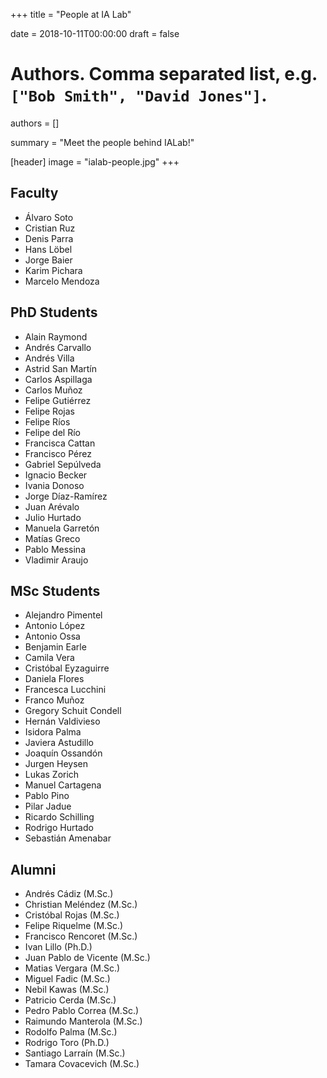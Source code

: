 +++
title = "People at IA Lab"

date = 2018-10-11T00:00:00
draft = false

# Authors. Comma separated list, e.g. `["Bob Smith", "David Jones"]`.
authors = []

summary = "Meet the people behind IALab!"

[header]
image = "ialab-people.jpg"
+++

## Faculty

- Álvaro Soto
- Cristian Ruz
- Denis Parra
- Hans Löbel
- Jorge Baier
- Karim Pichara
- Marcelo Mendoza

## PhD Students

- Alain Raymond
- Andrés Carvallo
- Andrés Villa
- Astrid San Martín
- Carlos Aspillaga
- Carlos Muñoz
- Felipe Gutiérrez
- Felipe Rojas
- Felipe Ríos
- Felipe del Río
- Francisca Cattan
- Francisco Pérez
- Gabriel Sepúlveda
- Ignacio Becker
- Ivania Donoso
- Jorge Díaz-Ramírez
- Juan Arévalo
- Julio Hurtado
- Manuela Garretón
- Matías Greco
- Pablo Messina
- Vladimir Araujo

## MSc Students

- Alejandro Pimentel
- Antonio López
- Antonio Ossa
- Benjamin Earle
- Camila Vera
- Cristóbal Eyzaguirre
- Daniela Flores
- Francesca Lucchini
- Franco Muñoz
- Gregory Schuit Condell
- Hernán Valdivieso
- Isidora Palma
- Javiera Astudillo
- Joaquín Ossandón
- Jurgen Heysen
- Lukas Zorich
- Manuel Cartagena
- Pablo Pino
- Pilar Jadue
- Ricardo Schilling
- Rodrigo Hurtado
- Sebastián Amenabar

## Alumni

- Andrés Cádiz (M.Sc.)
- Christian Meléndez (M.Sc.)
- Cristóbal Rojas (M.Sc.)
- Felipe Riquelme (M.Sc.)
- Francisco Rencoret (M.Sc.)
- Ivan Lillo (Ph.D.)
- Juan Pablo de Vicente (M.Sc.)
- Matias Vergara (M.Sc.)
- Miguel Fadic (M.Sc.)
- Nebil Kawas (M.Sc.)
- Patricio Cerda (M.Sc.)
- Pedro Pablo Correa (M.Sc.)
- Raimundo Manterola (M.Sc.)
- Rodolfo Palma (M.Sc.)
- Rodrigo Toro (Ph.D.)
- Santiago Larraín (M.Sc.)
- Tamara Covacevich (M.Sc.)
